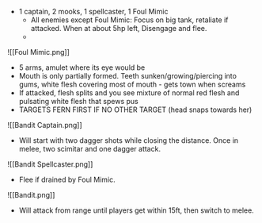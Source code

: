 - 1 captain, 2 mooks, 1 spellcaster, 1 Foul Mimic
	- All enemies except Foul Mimic: Focus on big tank, retaliate if attacked. When at about 5hp left, Disengage and flee. 
	- 



![[Foul Mimic.png]]
- 5 arms, amulet where its eye would be
- Mouth is only partially formed. Teeth sunken/growing/piercing into gums, white flesh covering most of mouth - gets town when screams
- If attacked, flesh splits and you see mixture of normal red flesh and pulsating white flesh that spews pus
- TARGETS FERN FIRST IF NO OTHER TARGET (head snaps towards her)

![[Bandit Captain.png]]
- Will start with two dagger shots while closing the distance. Once in melee, two scimitar and one dagger attack. 

![[Bandit Spellcaster.png]]
- Flee if drained by Foul Mimic. 

![[Bandit.png]]
- Will attack from range until players get within 15ft, then switch to melee. 